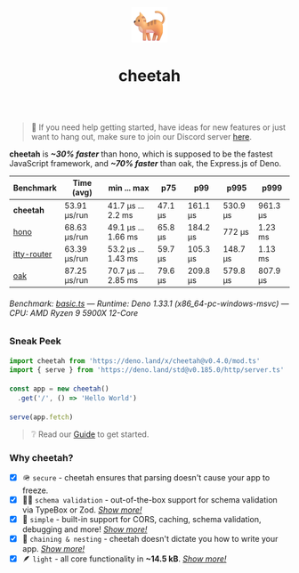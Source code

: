 <div align='center'>
  <img src='https://github.com/azurystudio/cheetah/blob/dev/cat.png?raw=true' width='64px' />
  <h1>cheetah</h1>
</div>

<br />
<br />

> 🙌 If you need help getting started, have ideas for new features or just want to hang out, make sure to join our Discord server [here](https://discord.gg/hrvetU2cJZ).

**cheetah** is ***~30% faster*** than hono, which is supposed to be the fastest JavaScript framework, and ***~70% faster*** than oak, the Express.js of Deno.

[//]: benchmarkstart

| Benchmark | Time (avg) | min ... max | p75 | p99 | p995 | p999 |
| --- | --- | --- | --- | --- | --- | --- |
| **cheetah** | 53.91 µs/run | 41.7 µs ... 2.2 ms | 47.1 µs | 161.1 µs | 530.9 µs | 961.3 µs |
| [hono](https://github.com/honojs/hono) | 68.63 µs/run | 49.1 µs ... 1.66 ms | 65.8 µs | 184.2 µs | 772 µs | 1.23 ms |
| [itty-router](https://github.com/kwhitley/itty-router) | 63.39 µs/run | 53.2 µs ... 1.43 ms | 59.7 µs | 105.3 µs | 148.7 µs | 1.13 ms |
| [oak](https://github.com/oakserver/oak) | 87.25 µs/run | 70.7 µs ... 2.85 ms | 79.6 µs | 209.8 µs | 579.8 µs | 807.9 µs |

###### Benchmark: [basic.ts](https://github.com/azurystudio/cheetah/blob/dev/benchmark/basic.ts) — Runtime: Deno 1.33.1 (x86_64-pc-windows-msvc) — CPU: AMD Ryzen 9 5900X 12-Core

[//]: benchmarkend

### Sneak Peek

```ts
import cheetah from 'https://deno.land/x/cheetah@v0.4.0/mod.ts'
import { serve } from 'https://deno.land/std@v0.185.0/http/server.ts'

const app = new cheetah()
  .get('/', () => 'Hello World')

serve(app.fetch)
```

> ❔ Read our [Guide](https://github.com/azurystudio/cheetah/blob/dev/guide/index.md) to get started.

### Why cheetah?

- [x] 🪖 `secure` - cheetah ensures that parsing doesn't cause your app to freeze.
- [x] 🧙‍♂️ `schema validation` - out-of-the-box support for schema validation via TypeBox or Zod. [*Show more!*](https://github.com/azurystudio/cheetah/blob/dev/guide/reasons/schema_validation.md)
- [x] 💎 `simple` - built-in support for CORS, caching, schema validation, debugging and more! [*Show more!*](https://github.com/azurystudio/cheetah/blob/dev/guide/reasons/simple.md)
- [x] 🪹 `chaining & nesting` - cheetah doesn't dictate you how to write your app. [*Show more!*](https://github.com/azurystudio/cheetah/blob/dev/guide/reasons/chaining_and_nesting.md)
- [x] 🪶 `light` - all core functionality in **~14.5 kB**. [*Show more!*](https://github.com/azurystudio/cheetah/blob/dev/guide/reasons/light.md)

